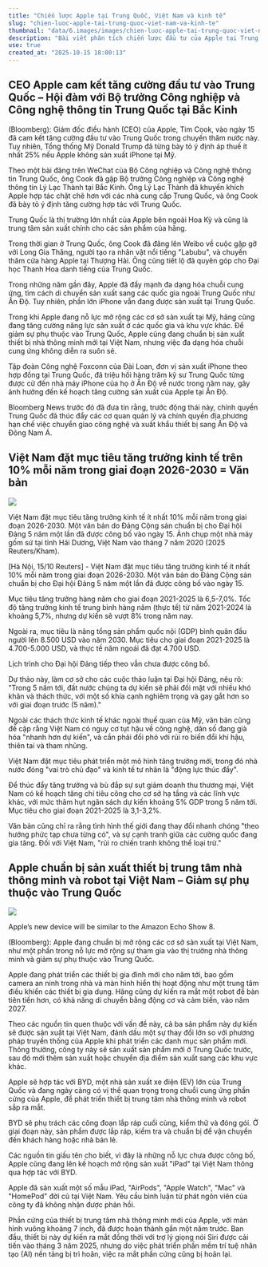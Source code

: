 ```yaml
---
title: "Chiến lược Apple tại Trung Quốc, Việt Nam và kinh tế"
slug: "chien-luoc-apple-tai-trung-quoc-viet-nam-va-kinh-te"
thumbnail: "data/6.images/images/chien-luoc-apple-tai-trung-quoc-viet-nam-va-kinh-te.webp"
description: "Bài viết phân tích chiến lược đầu tư của Apple tại Trung Quốc và Việt Nam, cùng các mục tiêu tăng trưởng kinh tế của Việt Nam giai đoạn 2026-2030."
use: true
created_at: "2025-10-15 18:00:13"
---
```


## CEO Apple cam kết tăng cường đầu tư vào Trung Quốc – Hội đàm với Bộ trưởng Công nghiệp và Công nghệ thông tin Trung Quốc tại Bắc Kinh

(Bloomberg): Giám đốc điều hành (CEO) của Apple, Tim Cook, vào ngày 15 đã cam kết tăng cường đầu tư vào Trung Quốc trong chuyến thăm nước này. Tuy nhiên, Tổng thống Mỹ Donald Trump đã từng bày tỏ ý định áp thuế ít nhất 25% nếu Apple không sản xuất iPhone tại Mỹ.

Theo một bài đăng trên WeChat của Bộ Công nghiệp và Công nghệ thông tin Trung Quốc, ông Cook đã gặp Bộ trưởng Công nghiệp và Công nghệ thông tin Lý Lạc Thành tại Bắc Kinh. Ông Lý Lạc Thành đã khuyến khích Apple hợp tác chặt chẽ hơn với các nhà cung cấp Trung Quốc, và ông Cook đã bày tỏ ý định tăng cường hợp tác với Trung Quốc.

Trung Quốc là thị trường lớn nhất của Apple bên ngoài Hoa Kỳ và cũng là trung tâm sản xuất chính cho các sản phẩm của hãng.

Trong thời gian ở Trung Quốc, ông Cook đã đăng lên Weibo về cuộc gặp gỡ với Long Gia Thăng, người tạo ra nhân vật nổi tiếng "Labubu", và chuyến thăm cửa hàng Apple tại Thượng Hải. Ông cũng tiết lộ đã quyên góp cho Đại học Thanh Hoa danh tiếng của Trung Quốc.

Trong những năm gần đây, Apple đã đẩy mạnh đa dạng hóa chuỗi cung ứng, tìm cách di chuyển sản xuất sang các quốc gia ngoài Trung Quốc như Ấn Độ. Tuy nhiên, phần lớn iPhone vẫn đang được sản xuất tại Trung Quốc.

Trong khi Apple đang nỗ lực mở rộng các cơ sở sản xuất tại Mỹ, hãng cũng đang tăng cường năng lực sản xuất ở các quốc gia và khu vực khác. Để giảm sự phụ thuộc vào Trung Quốc, Apple cũng đang chuẩn bị sản xuất thiết bị nhà thông minh mới tại Việt Nam, nhưng việc đa dạng hóa chuỗi cung ứng không diễn ra suôn sẻ.

Tập đoàn Công nghệ Foxconn của Đài Loan, đơn vị sản xuất iPhone theo hợp đồng tại Trung Quốc, đã triệu hồi hàng trăm kỹ sư Trung Quốc từng được cử đến nhà máy iPhone của họ ở Ấn Độ về nước trong năm nay, gây ảnh hưởng đến kế hoạch tăng cường sản xuất của Apple tại Ấn Độ.

Bloomberg News trước đó đã đưa tin rằng, trước động thái này, chính quyền Trung Quốc đã thúc đẩy các cơ quan quản lý và chính quyền địa phương hạn chế việc chuyển giao công nghệ và xuất khẩu thiết bị sang Ấn Độ và Đông Nam Á.

## Việt Nam đặt mục tiêu tăng trưởng kinh tế trên 10% mỗi năm trong giai đoạn 2026-2030 = Văn bản

![](/images/20251015-00000099-reut-000-2-view.webp)

Việt Nam đặt mục tiêu tăng trưởng kinh tế ít nhất 10% mỗi năm trong giai đoạn 2026-2030. Một văn bản do Đảng Cộng sản chuẩn bị cho Đại hội Đảng 5 năm một lần đã được công bố vào ngày 15. Ảnh chụp một nhà máy gốm sứ tại tỉnh Hải Dương, Việt Nam vào tháng 7 năm 2020 (2025 Reuters/Kham).

[Hà Nội, 15/10 Reuters] - Việt Nam đặt mục tiêu tăng trưởng kinh tế ít nhất 10% mỗi năm trong giai đoạn 2026-2030. Một văn bản do Đảng Cộng sản chuẩn bị cho Đại hội Đảng 5 năm một lần đã được công bố vào ngày 15.

Mục tiêu tăng trưởng hàng năm cho giai đoạn 2021-2025 là 6,5-7,0%. Tốc độ tăng trưởng kinh tế trung bình hàng năm (thực tế) từ năm 2021-2024 là khoảng 5,7%, nhưng dự kiến sẽ vượt 8% trong năm nay.

Ngoài ra, mục tiêu là nâng tổng sản phẩm quốc nội (GDP) bình quân đầu người lên 8.500 USD vào năm 2030. Mục tiêu cho giai đoạn 2021-2025 là 4.700-5.000 USD, và thực tế năm ngoái đã đạt 4.700 USD.

Lịch trình cho Đại hội Đảng tiếp theo vẫn chưa được công bố.

Dự thảo này, làm cơ sở cho các cuộc thảo luận tại Đại hội Đảng, nêu rõ: "Trong 5 năm tới, đất nước chúng ta dự kiến sẽ phải đối mặt với nhiều khó khăn và thách thức, với một số khía cạnh nghiêm trọng và gay gắt hơn so với giai đoạn trước (5 năm)."

Ngoài các thách thức kinh tế khác ngoài thuế quan của Mỹ, văn bản cũng đề cập rằng Việt Nam có nguy cơ tụt hậu về công nghệ, dân số đang già hóa "nhanh hơn dự kiến", và cần phải đối phó với rủi ro biến đổi khí hậu, thiên tai và tham nhũng.

Việt Nam đặt mục tiêu phát triển một mô hình tăng trưởng mới, trong đó nhà nước đóng "vai trò chủ đạo" và kinh tế tư nhân là "động lực thúc đẩy".

Để thúc đẩy tăng trưởng và bù đắp sự sụt giảm doanh thu thương mại, Việt Nam có kế hoạch tăng chi tiêu công cho cơ sở hạ tầng và các lĩnh vực khác, với mức thâm hụt ngân sách dự kiến khoảng 5% GDP trong 5 năm tới. Mục tiêu cho giai đoạn 2021-2025 là 3,1-3,2%.

Văn bản cũng chỉ ra rằng tình hình thế giới đang thay đổi nhanh chóng "theo hướng phức tạp chưa từng có", và sự cạnh tranh giữa các cường quốc đang gia tăng. Đối với Việt Nam, "rủi ro chiến tranh không thể loại trừ."

## Apple chuẩn bị sản xuất thiết bị trung tâm nhà thông minh và robot tại Việt Nam – Giảm sự phụ thuộc vào Trung Quốc

![](/images/20251015-86119482-bloom_st-000-4-view.webp)

Apple’s new device will be similar to the Amazon Echo Show 8.

(Bloomberg): Apple đang chuẩn bị mở rộng các cơ sở sản xuất tại Việt Nam, như một phần trong nỗ lực mở rộng sự tham gia vào thị trường nhà thông minh và giảm sự phụ thuộc vào Trung Quốc.

Apple đang phát triển các thiết bị gia đình mới cho năm tới, bao gồm camera an ninh trong nhà và màn hình hiển thị hoạt động như một trung tâm điều khiển các thiết bị gia dụng. Hãng cũng dự kiến ra mắt một robot để bàn tiên tiến hơn, có khả năng di chuyển bằng động cơ và cảm biến, vào năm 2027.

Theo các nguồn tin quen thuộc với vấn đề này, cả ba sản phẩm này dự kiến sẽ được sản xuất tại Việt Nam, đánh dấu một sự thay đổi lớn so với phương pháp truyền thống của Apple khi phát triển các danh mục sản phẩm mới. Thông thường, công ty này sẽ sản xuất sản phẩm mới ở Trung Quốc trước, sau đó mới thêm sản xuất hoặc chuyển địa điểm sản xuất sang các khu vực khác.

Apple sẽ hợp tác với BYD, một nhà sản xuất xe điện (EV) lớn của Trung Quốc và đang ngày càng có vị thế quan trọng trong chuỗi cung ứng phần cứng của Apple, để phát triển thiết bị trung tâm nhà thông minh và robot sắp ra mắt.

BYD sẽ phụ trách các công đoạn lắp ráp cuối cùng, kiểm thử và đóng gói. Ở giai đoạn này, sản phẩm được lắp ráp, kiểm tra và chuẩn bị để vận chuyển đến khách hàng hoặc nhà bán lẻ.

Các nguồn tin giấu tên cho biết, vì đây là những nỗ lực chưa được công bố, Apple cũng đang lên kế hoạch mở rộng sản xuất "iPad" tại Việt Nam thông qua hợp tác với BYD.

Apple đã sản xuất một số mẫu iPad, "AirPods", "Apple Watch", "Mac" và "HomePod" đời cũ tại Việt Nam. Yêu cầu bình luận từ phát ngôn viên của công ty đã không nhận được phản hồi.

Phần cứng của thiết bị trung tâm nhà thông minh mới của Apple, với màn hình vuông khoảng 7 inch, đã được hoàn thành gần một năm trước. Ban đầu, thiết bị này dự kiến ra mắt đồng thời với trợ lý giọng nói Siri được cải tiến vào tháng 3 năm 2025, nhưng do việc phát triển phần mềm trí tuệ nhân tạo (AI) nền tảng bị trì hoãn, việc ra mắt phần cứng cũng bị hoãn lại.